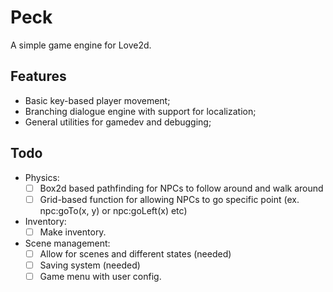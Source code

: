 # Peck

A simple game engine for Love2d.

## Features
- Basic key-based player movement;
- Branching dialogue engine with support for localization;
- General utilities for gamedev and debugging;

## Todo
- Physics:
  - [ ] Box2d based pathfinding for NPCs to follow around and walk around
  - [ ] Grid-based function for allowing NPCs to go specific point (ex. npc:goTo(x, y) or npc:goLeft(x) etc)
- Inventory:
  - [ ] Make inventory.
- Scene management:
  - [ ] Allow for scenes and different states (needed)
  - [ ] Saving system (needed)
  - [ ] Game menu with user config.